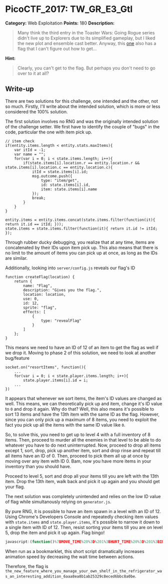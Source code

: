 # PicoCTF_2017: TW_GR_E3_Gtl

**Category:** Web Exploitation
**Points:** 180
**Description:**

>Many think the third entry in the Toaster Wars: Going Rogue series didn't live up to Explorers due to its simplified gameplay, but I liked the new plot and ensemble cast better. Anyway, this [one](http://shell2017.picoctf.com:26592/) also has a flag that I can't figure out how to get...

**Hint:**

>Clearly, you can't get to the flag. But perhaps you don't need to go over to it at all?

## Write-up
There are two solutions for this challenge, one intended and the other, not so much. Firstly, I'll write about the intended solution, which is more or less considered the 100% solution.

The first solution involves no RNG and was the originally intended solution of the challenge setter. We first have to identify the couple of "bugs" in the code, particular the one with item pick up.

    // item check
    if(entity.items.length < entity.stats.maxItems){
        var itId = -1;
        var name = "";
        for(var i = 0; i < state.items.length; i++){
            if(state.items[i].location.r == entity.location.r && state.items[i].location.c == entity.location.c){
                itId = state.items[i].id;
                msg.outcome.push({
                    type: "item/get",
                    id: state.items[i].id,
                    item: state.items[i].name
                });
                break;
            }
        }
    }

    entity.items = entity.items.concat(state.items.filter(function(it){ return it.id == itId; }));
    state.items = state.items.filter(function(it){ return it.id != itId; });

Through rubber ducky debugging, you realize that at any time, items are concatenated by their IDs upon item pick up. This also means that there is no limit to the amount of items you can pick up at once, as long as the IDs are similar.

Additionally, looking into `server/config.js` reveals our flag's ID

    function createFlag(location) {
        return {
            name: "Flag",
            description: "Gives you the flag.",
            location: location,
            use: 0,
            id: 12,
            sprite: "flag",
            effects: [
                {
                    type: "revealFlag"
                }
            ]
        };
    }

This means we need to have an ID of 12 of an item to get the flag as well if we drop it. Moving to phase 2 of this solution, we need to look at another bug/feature

    socket.on("resortItems", function(){
        ...
        for(var i = 0; i < state.player.items.length; i++){
            state.player.items[i].id = i;
        ...
    })

It appears that whenever we sort items, the item's ID values are changed as well. This means, we can theoretically pick up and item, change it's ID value to `0` and drop it again. Why do that? Well, this also means it's possible to sort 13 items and have the 13th item with the same ID as the flag. However, since you can only pick up a maximum of 8 items, you need to exploit the fact you pick up all the items with the same ID value like `0`.

So, to solve this, you need to get up to level 4 with a full inventory of 8 items. Then, proceed to murder all the enemies in that level to be able to do whatever you have to do next uninterrupted. Now, proceed to drop all items except 1, sort, drop, pick up another item, sort and drop rinse and repeat till all items have an ID of 0. Then, proceed to pick them all up at once by moving over any item with ID 0. Bam, now you have more items in your inventory than you should have.

Proceed to level 5, sort and drop all your items till you are left with the 13th item. Drop the 13th item, walk back and pick it up again and you should get your flag.

The next solution was completely unintended and relies on the low ID value of flag while simultanously relying on `generator.js`.

By pure RNG, it is possible to have an item spawn in a level with an ID of 12. Using Chrome's Developers Console and repeatedly checking item values with `state.items` and `state.player.items`, it's possible to narrow it down to a single item with ID of 12. Then, resist sorting your items till you are on level 5, drop the item and pick it up again. Flag bingo!

```javascript
javascript:(function()%7BMOVE_TIME%20%3D%201%3BHURT_TIME%20%3D%201%3BINPUT_TIME%20%3D%201%3BWARP_TIME%20%3D%201%7D)()
```

When run as a bookmarklet, this short script dramatically increases animation speed by decreasing the wait time between actions.

Therefore, the flag is `the_new_feature_where_you_manage_your_own_shelf_in_the_refrigerator_was_an_interesting_addition_6aaa8ea8b1ab25329c8eced6bbc8a0be`.
<!--stackedit_data:
eyJoaXN0b3J5IjpbNDY1MzUwNDc3XX0=
-->